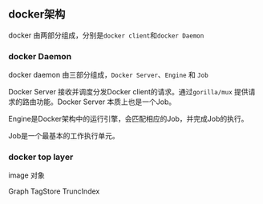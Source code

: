 ## docker架构

docker 由两部分组成，分别是`docker client`和`docker Daemon`

### docker Daemon

docker daemon 由三部分组成，`Docker Server`、`Engine` 和 `Job`

Docker Server 接收并调度分发Docker client的请求。通过`gorilla/mux` 提供请求的路由功能。Docker Server 本质上也是一个Job。

Engine是Docker架构中的运行引擎，会匹配相应的Job，并完成Job的执行。

Job是一个最基本的工作执行单元。


### docker top layer 

image 对象

Graph
TagStore
TruncIndex
